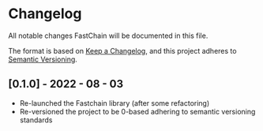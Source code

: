 # Changelog
All notable changes FastChain will be documented in this file.

The format is based on [Keep a Changelog](https://keepachangelog.com/en/1.0.0/),
and this project adheres to [Semantic Versioning](https://semver.org/spec/v2.0.0.html).


## [0.1.0] - 2022 - 08 - 03
- Re-launched the Fastchain library (after some refactoring)
- Re-versioned the project to be 0-based adhering to semantic versioning standards
